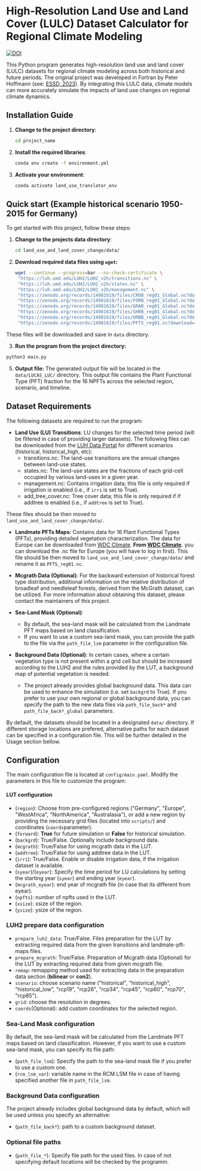  # High-Resolution Land Use and Land Cover (LULC) Dataset Calculator for Regional Climate Modeling 

[![DOI](https://zenodo.org/badge/DOI/10.5281/zenodo.15039127.svg)](https://doi.org/10.5281/zenodo.15039127)

This Python program generates high-resolution land use and land cover (LULC) datasets for regional climate modeling across both historical and future periods. The original project was developed in Fortran by Peter Hoffmann (see: [ESSD, 2023](https://essd.copernicus.org/articles/15/3819/2023/)). By integrating this LULC data, climate models can more accurately simulate the impacts of land use changes on regional climate dynamics.

## Installation Guide

1. **Change to the project directory**:

   ```bash
   cd project_name

2. **Install the required libraries**:

   ```bash
   conda env create -f environment.yml 

3. **Activate your environment**:
   ```bash
   conda activate land_use_translator_env

## Quick start (Example historical scenario 1950-2015 for Germany)

To get started with this project, follow these steps:

1. **Change to the projects data directory**:

   ```bash
   cd land_use_and_land_cover_change/data/
   ```
2. **Download required data files using `wget`:**

   ```bash
   wget --continue --progress=bar --no-check-certificate \
    "https://luh.umd.edu/LUH2/LUH2_v2h/transitions.nc" \
    "https://luh.umd.edu/LUH2/LUH2_v2h/states.nc" \
    "https://luh.umd.edu/LUH2/LUH2_v2h/management.nc" \
    "https://zenodo.org/records/14981619/files/CROB_reg01_Global.nc?download=1&preview=1" \
    "https://zenodo.org/records/14981619/files/FORB_reg01_Global.nc?download=1&preview=1" \
    "https://zenodo.org/records/14981619/files/GRAB_reg01_Global.nc?download=1&preview=1" \
    "https://zenodo.org/records/14981619/files/SHRB_reg01_Global.nc?download=1&preview=1" \
    "https://zenodo.org/records/14981619/files/URBB_reg01_Global.nc?download=1&preview=1" \
    "https://zenodo.org/records/14981619/files/PFTS_reg01.nc?download=1&preview=1"
   ```
These files will be downloaded and save in `data` directory.

3. **Run the program from the project directory:**

```bash
python3 main.py
```

5. **Output file:** The generated output file will be located in the  `data/LUCAS_LUC/` directory. This output file contains the Plant Functional Type (PFT) fraction for the 16 NPFTs across the selected region, scenario, and timeline.

## Dataset Requirements

The following datasets are required to run the program:

- **Land Use (LU) Transitions**: LU changes for the selected time period (will be filtered in case of providing larger datasets). The following files can be downloaded from the [LUH Data Portal](https://luh.umd.edu/data.shtml) for different scenarios (historical, historical_high, etc):
   - transitions.nc: The land-use transitions are the annual changes between land-use states. 
   - states.nc: The land-use states are the fractions of each grid-cell occupied by various land-uses in a given year.
   - management.nc: Contains irrigation data; this file is only required if irrigation is enabled (i.e., if `irri` is set to True).
   - add_tree_cover.nc: Tree cover data; this file is only required if if addtree is enabled (i.e., if `addtree` is set to True).

These files should be then moved to `land_use_and_land_cover_change/data/`.
- **Landmate PFTs Maps**: Contains data for 16 Plant Functional Types (PFTs), providing detailed vegetation characterization. The data for Europe can be downloaded from [WDC Climate](https://www.wdc-climate.de/ui/entry?acronym=LM_PFT_EUR_v1.1_afts). **From [WDC Climate](https://www.wdc-climate.de/ui/entry?acronym=LM_PFT_EUR_v1.1_afts).** you can download the .nc file for Europe (you will have to log in first). This file should be then moved to `land_use_and_land_cover_change/data/` and rename it as `PFTS_reg01.nc`. 

- **Mcgrath Data (Optional)**: For the backward extension of historical forest type distribution, additional information on the relative distribution of broadleaf and needleleaf forests, derived from the McGrath dataset, can be utilized. For more information about obtaining this dataset, please contact the maintainers of this project.
- **Sea-Land Mask (Optional)**: 
   - By default, the sea-land mask will be calculated from the Landmate PFT maps based on land classification.
   - If you want to use a custom sea-land mask, you can provide the path to the file via the `path_file_lsm` parameter in the configuration file.
- **Background Data (Optional)**: In certain cases, where a certain vegetation type is not present within a grid cell but should be increased according to the LUH2 and the rules provided by the LUT, a background map of potential vegetation is needed.
   - The project already provides global background data. This data can be used to enhance the simulation (i.e. set `backgrd` to True). If you prefer to use your own regional or global background data, you can specify the path to the new data files via `path_file_back*` and `path_file_back*_global` parameters.

By default, the datasets should be located in a designated `data/` directory. If different storage locations are prefered, alternative paths for each dataset can be specified in a configuration file. This will be further detailed in the Usage section bellow.

 

## Configuration
The main configuration file is located at `config/main.yaml`. Modify the parameters in this file to customize the program:

#### LUT configuration
   - (`region`): Choose from pre-configured regions ("Germany", "Europe", "WestAfrica", "NorthAmerica", "Australasia"), or add a new region by providing the necessary grid files (located into `scripts/`) and coordinates (`coords`parameter).
   - (`forward`): **True** for future simulation or **False** for historical simulation.
   - (`backgrd`): True/False. Optionally include background data.
   - (`mcgrath`): True/False for using mcgrath data in the LUT. 
   - (`addtree`): True/False for using addtree data in the LUT. 
   - (`irri`): True/False. Enable or disable irrigation data, if the irrigation dataset is available.
   - (`syear`)/(`eyear`): Specify the time period for LU calculations by setting the starting year (`syear`) and ending year (`eyear`).
   - (`mcgrath_eyear`): end year of mcgrath file (in case that its different from eyear).
   - (`npfts`): number of npfts used in the LUT.
   - (`xsize`): xsize of the region.
   - (`ysize`): ysize of the region. 


   ### LUH2 prepare data configuration
   - `prepare_luh2_data`: True/False. Files preparation for the LUT by extracting required data from the given transitions and landmate-pft-maps files.
   - `prepare_mcgrath`: True/False. Preparation of Mcgrath data (Optional) for the LUT by extracting required data from given mcgrath file.
   - `remap`: remapping method used for extracting data in the preparation data section (**bilinear** or **con2**).
   - `scenario`: choose scenario name ("historical", "historical_high", "historical_low", "rcp19", "rcp26", "rcp34", "rcp45", "rcp60", "rcp70", "rcp85").
   - `grid`: choose the resolution in degrees.
   - `coords`(Optional): add custom coordinates for the selected region.
   ### Sea-Land Mask configuration
   By default, the sea-land mask will be calculated from the Landmate PFT maps based on land classification. However, if you want to use a custom sea-land mask, you can specify its file path:
   - (`path_file_lsm`): Specify the path to the sea-land mask file if you prefer to use a custom one.
   - (`rcm_lsm_var`): variable name in the RCM LSM file in case of having specified another file in `path_file_lsm`.
   ### Background Data configuration
   The project already includes global background data by default, which will be used unless you specify an alternative:
   - (`path_file_back*`): path to a custom background dataset.
   ### Optional file paths
   - (`path_file_*`): Specify file path for the used files. In case of not specifying default locations will be checked by the programm. 


 
